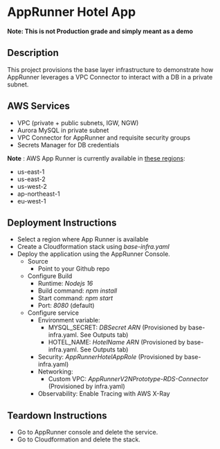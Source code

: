 # AppRunner Hotel App

**Note: This is not Production grade and simply meant as a demo**

## Description

This project provisions the base layer infrastructure to demonstrate how AppRunner leverages a VPC Connector to interact with a DB in a private subnet. 

## AWS Services

* VPC (private + public subnets, IGW, NGW)
* Aurora MySQL in private subnet
* VPC Connector for AppRunner and requisite security groups
* Secrets Manager for DB credentials

**Note** : AWS App Runner is currently available in [these regions](https://docs.aws.amazon.com/general/latest/gr/apprunner.html):
- us-east-1
- us-east-2
- us-west-2
- ap-northeast-1
- eu-west-1

## Deployment Instructions
- Select a region where App Runner is available
- Create a Cloudformation stack using *base-infra.yaml*  
- Deploy the application using the AppRunner Console.
  - Source
    - Point to your Github repo
  - Configure Build
    - Runtime: *Nodejs 16*
    - Build command:  *npm install*
    - Start command: *npm start*
    - Port: *8080* (default) 
  - Configure service
    - Environment variable:
      - MYSQL_SECRET: *DBSecret ARN* (Provisioned by base-infra.yaml. See Outputs tab)
      - HOTEL_NAME: *HotelName ARN* (Provisioned by base-infra.yaml. See Outputs tab)
    - Security: *AppRunnerHotelAppRole* (Provisioned by base-infra.yaml)
    - Networking: 
      - Custom VPC: *AppRunnerV2NPrototype-RDS-Connector* (Provisioned by infra.yaml)
    - Observability: Enable Tracing with AWS X-Ray

## Teardown Instructions

- Go to AppRunner console and delete the service.
- Go to Cloudformation and delete the stack.

